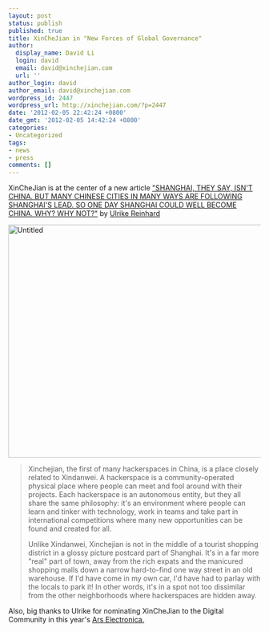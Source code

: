 ```yaml
---
layout: post
status: publish
published: true
title: XinCheJian in "New Forces of Global Governance"
author:
  display_name: David Li
  login: david
  email: david@xinchejian.com
  url: ''
author_login: david
author_email: david@xinchejian.com
wordpress_id: 2447
wordpress_url: http://xinchejian.com/?p=2447
date: '2012-02-05 22:42:24 +0800'
date_gmt: '2012-02-05 14:42:24 +0800'
categories:
- Uncategorized
tags:
- news
- press
comments: []
---
```

<p>XinCheJian is at the center of a new article <a href="http://ges-dialogue.org/10b_shanghaied.html#aMore" target="_blank">"SHANGHAI, THEY SAY, ISN'T CHINA. BUT MANY CHINESE CITIES IN MANY WAYS ARE FOLLOWING SHANGHAI'S LEAD. SO ONE DAY SHANGHAI COULD WELL BECOME CHINA. WHY? WHY NOT?"</a> by <a href="http://www.ulrikereinhard.com/" target="_blank">Ulrike Reinhard</a></p></p>
<p><img style="display:block; margin-left:auto; margin-right:auto;" src="http://xinchejian.com/wp-content/uploads/2012/02/untitled.jpg" alt="Untitled" title="untitled.jpg" border="0" width="600" height="464" /></p>
<blockquote><p>
Xinchejian, the first of many hackerspaces in China, is a place closely related to Xindanwei. A hackerspace is a community-operated physical place where people can meet and fool around with their projects. Each hackerspace is an autonomous entity, but they all share the same philosophy: it's an environment where people can learn and tinker with technology, work in teams and take part in international competitions where many new opportunities can be found and created for all.</p>
<p>Unlike Xindanwei, Xinchejian is not in the middle of a tourist shopping district in a glossy picture postcard part of Shanghai. It's in a far more "real" part of town, away from the rich expats and the manicured shopping malls down a narrow hard-to-find one way street in an old warehouse. If I'd have come in my own car, I'd have had to parlay with the locals to park it! In other words, it's in a spot not too dissimilar from the other neighborhoods where hackerspaces are hidden away.<br />
</blockquote></p>
<p>Also, big thanks to Ulrike for nominating XinCheJian to the Digital Community in this year's <a href="http://www.aec.at/" target="_blank">Ars Electronica.</a></p></p>
